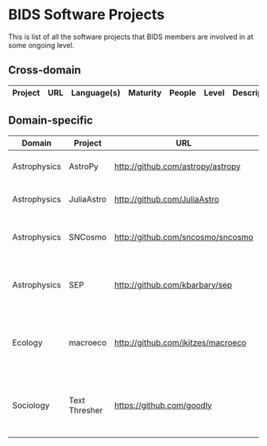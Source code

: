 BIDS Software Projects
======================

This is list of all the software projects that BIDS members are involved in at some ongoing level.

Cross-domain
------------

| Project | URL | Language(s) | Maturity | People | Level | Description |
| ------- | --- | ----------- | -------- | ------ | ----- | ----------- |


Domain-specific
---------------

| Domain       | Project       | URL                                | Language(s) | Maturity   | People | Level       | Description                                                    |
|--------------|---------------|------------------------------------|-------------|------------|--------|-------------|----------------------------------------------------------------|
| Astrophysics | AstroPy       | http://github.com/astropy/astropy  | Python      | Production | Kyle   | contributor | Python library for Astronomy                                   |
| Astrophysics | JuliaAstro    | http://github.com/JuliaAstro       | Julia       | Beta       | Kyle   | contributor | Julia packages for Astronomy                                   |
| Astrophysics | SNCosmo       | http://github.com/sncosmo/sncosmo  | Python      | Production | Kyle   | creator     | Python library for supernova cosmology                         |
| Astrophysics | SEP           | http://github.com/kbarbary/sep     | C, Python   | Beta       | Kyle   | creator     | Astronomy library for source-detection in images               |
| Ecology      | macroeco      | http://github.com/jkitzes/macroeco | Python      | Beta       | Justin | creator     | Python package with GUI for ecological pattern analysis        |
| Sociology    | Text Thresher | https://github.com/goodly          | JS, Python  | Alpha      | Nick   | creator     | A tool for decomposing and annotating articles using the crowd |
